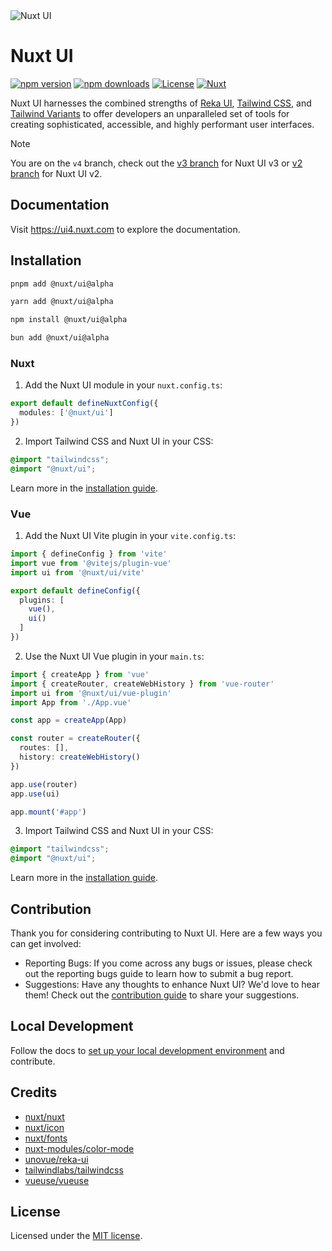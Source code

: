 <picture>
  <source media="(prefers-color-scheme: dark)" srcset="https://github.com/user-attachments/assets/91ceab67-89ce-4ef4-8678-4402a92baca5">
  <source media="(prefers-color-scheme: light)" srcset="https://github.com/user-attachments/assets/51526d6d-e5ec-41b4-aa37-242dec1cdb27">
  <img alt="Nuxt UI" src="https://github.com/user-attachments/assets/51526d6d-e5ec-41b4-aa37-242dec1cdb27">
</picture>

# Nuxt UI

[![npm version][npm-version-src]][npm-version-href]
[![npm downloads][npm-downloads-src]][npm-downloads-href]
[![License][license-src]][license-href]
[![Nuxt][nuxt-src]][nuxt-href]

Nuxt UI harnesses the combined strengths of [Reka UI](https://reka-ui.com/), [Tailwind CSS](https://tailwindcss.com/), and [Tailwind Variants](https://www.tailwind-variants.org/) to offer developers an unparalleled set of tools for creating sophisticated, accessible, and highly performant user interfaces.

> [!NOTE]
> You are on the `v4` branch, check out the [v3 branch](https://github.com/nuxt/ui/tree/v3) for Nuxt UI v3 or [v2 branch](https://github.com/nuxt/ui/tree/v2) for Nuxt UI v2.

## Documentation

Visit https://ui4.nuxt.com to explore the documentation.

## Installation

```bash [pnpm]
pnpm add @nuxt/ui@alpha
```

```bash [yarn]
yarn add @nuxt/ui@alpha
```

```bash [npm]
npm install @nuxt/ui@alpha
```

```bash [bun]
bun add @nuxt/ui@alpha
```

### Nuxt

1. Add the Nuxt UI module in your `nuxt.config.ts`:

```ts [nuxt.config.ts]
export default defineNuxtConfig({
  modules: ['@nuxt/ui']
})
```

2. Import Tailwind CSS and Nuxt UI in your CSS:

```css [assets/css/main.css]
@import "tailwindcss";
@import "@nuxt/ui";
```

Learn more in the [installation guide](https://ui4.nuxt.com/docs/getting-started/installation/nuxt).

### Vue

1. Add the Nuxt UI Vite plugin in your `vite.config.ts`:

```ts [vite.config.ts]
import { defineConfig } from 'vite'
import vue from '@vitejs/plugin-vue'
import ui from '@nuxt/ui/vite'

export default defineConfig({
  plugins: [
    vue(),
    ui()
  ]
})
```

2. Use the Nuxt UI Vue plugin in your `main.ts`:

```ts [main.ts]
import { createApp } from 'vue'
import { createRouter, createWebHistory } from 'vue-router'
import ui from '@nuxt/ui/vue-plugin'
import App from './App.vue'

const app = createApp(App)

const router = createRouter({
  routes: [],
  history: createWebHistory()
})

app.use(router)
app.use(ui)

app.mount('#app')
```

3. Import Tailwind CSS and Nuxt UI in your CSS:

```css [assets/main.css]
@import "tailwindcss";
@import "@nuxt/ui";
```

Learn more in the [installation guide](https://ui4.nuxt.com/docs/getting-started/installation/vue).

## Contribution

Thank you for considering contributing to Nuxt UI. Here are a few ways you can get involved:

- Reporting Bugs: If you come across any bugs or issues, please check out the reporting bugs guide to learn how to submit a bug report.
- Suggestions: Have any thoughts to enhance Nuxt UI? We'd love to hear them! Check out the [contribution guide](https://ui4.nuxt.com/docs/getting-started/contribution) to share your suggestions.

## Local Development

Follow the docs to [set up your local development environment](https://ui4.nuxt.com/docs/getting-started/contribution#local-development) and contribute.

## Credits

- [nuxt/nuxt](https://github.com/nuxt/nuxt)
- [nuxt/icon](https://github.com/nuxt/icon)
- [nuxt/fonts](https://github.com/nuxt/fonts)
- [nuxt-modules/color-mode](https://github.com/nuxt-modules/color-mode)
- [unovue/reka-ui](https://github.com/unovue/reka-ui)
- [tailwindlabs/tailwindcss](https://github.com/tailwindlabs/tailwindcss)
- [vueuse/vueuse](https://github.com/vueuse/vueuse)

## License

Licensed under the [MIT license](https://github.com/nuxt/ui/blob/v4/LICENSE.md).

<!-- Badges -->
[npm-version-src]: https://img.shields.io/npm/v/@nuxt/ui/latest.svg?style=flat&colorA=18181B&colorB=28CF8D
[npm-version-href]: https://npmjs.com/package/@nuxt/ui

[npm-downloads-src]: https://img.shields.io/npm/dm/@nuxt/ui.svg?style=flat&colorA=18181B&colorB=28CF8D
[npm-downloads-href]: https://npm.chart.dev/@nuxt/ui

[license-src]: https://img.shields.io/github/license/nuxt/ui.svg?style=flat&colorA=18181B&colorB=28CF8D
[license-href]: https://github.com/nuxt/ui/blob/v4/LICENSE.md

[nuxt-src]: https://img.shields.io/badge/Nuxt-18181B?logo=nuxt.js
[nuxt-href]: https://nuxt.com
